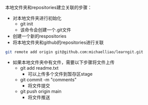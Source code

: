 本地文件夹和repositories建立关联的步骤：

- 对本地文件夹进行初始化
  - git init
  - 该命令会创建一个.git文件
- 创建一个新的respositories
- 将本地文件夹和github的repositories进行关联

```bash
git remote add origin git@github.com:michaelliao/learngit.git
```

- 如果本地文件夹中有文件，需要以下步骤将文件上传
  - git add readme.txt
    - 可以上传多个文件到暂存区stage
  - git commit -m "comments"
    - 将文件提交
  - git push origin main
    - 将文件推送

